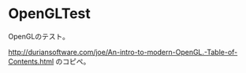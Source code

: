 # OpenGLTest
OpenGLのテスト。

http://duriansoftware.com/joe/An-intro-to-modern-OpenGL.-Table-of-Contents.html
のコピペ。

